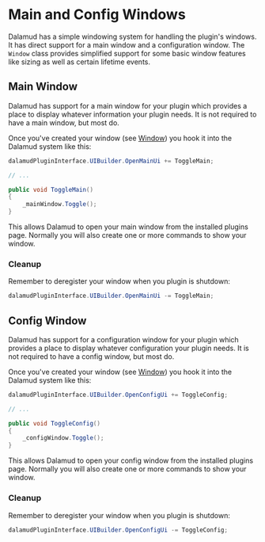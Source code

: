 # Main and Config Windows

Dalamud has a simple windowing system for handling the plugin's windows. It has
direct support for a main window and a configuration window. The `Window` class
provides simplified support for some basic window features like sizing as well
as certain lifetime events.

## Main Window

Dalamud has support for a main window for your plugin which provides a place to
display whatever information your plugin needs. It is not required to have a
main window, but most do.

Once you've created your window (see [Window](./window)) you hook it into the
Dalamud system like this:

```csharp
dalamudPluginInterface.UIBuilder.OpenMainUi += ToggleMain;

// ...

public void ToggleMain()
{
    _mainWindow.Toggle();
}
```

This allows Dalamud to open your main window from the installed plugins page.
Normally you will also create one or more commands to show your window.

### Cleanup

Remember to deregister your window when you plugin is shutdown:

```csharp
dalamudPluginInterface.UIBuilder.OpenMainUi -= ToggleMain;
```

## Config Window

Dalamud has support for a configuration window for your plugin which provides a
place to display whatever configuration your plugin needs. It is not required to
have a config window, but most do.

Once you've created your window (see [Window](./window)) you hook it into the
Dalamud system like this:

```csharp
dalamudPluginInterface.UIBuilder.OpenConfigUi += ToggleConfig;

// ...

public void ToggleConfig()
{
    _configWindow.Toggle();
}
```

This allows Dalamud to open your config window from the installed plugins page.
Normally you will also create one or more commands to show your window.

### Cleanup

Remember to deregister your window when you plugin is shutdown:

```csharp
dalamudPluginInterface.UIBuilder.OpenConfigUi -= ToggleConfig;
```
